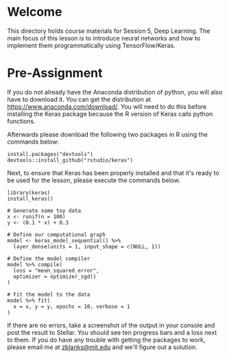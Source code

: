 
# Welcome 

This directory holds course materials for Session 5, Deep Learning. The main focus of this lesson is to introduce neural networks 
and how to implement them programmatically using TensorFlow/Keras. 

# Pre-Assignment

If you do not already have the Anaconda distribution of python, you will also have to download it. You can get the distribution at https://www.anaconda.com/download/. You will need to do this before installing the Keras package because the R version of Keras calls python functions. 

Afterwards please download the following two packages in R using the commands below:

```{r}
install.packages("devtools")
devtools::install_github("rstudio/keras")
```

Next, to ensure that Keras has been properly installed and that it's ready to be used for the lesson, 
please execute the commands below.

```{r}
library(keras)
install_keras()

# Generate some toy data 
x <- runif(n = 100)
y <- (0.1 * x) + 0.3

# Define our computational graph
model <- keras_model_sequential() %>% 
  layer_dense(units = 1, input_shape = c(NULL, 1))

# Define the model compiler
model %>% compile(
  loss = "mean_squared_error",
  optimizer = optimizer_sgd()
)

# Fit the model to the data
model %>% fit(
  x = x, y = y, epochs = 10, verbose = 1
)
```

If there are no errors, take a screenshot of the output in your console and post the result to Stellar. 
You should see ten progress bars and a loss next to them. If you do have any trouble with getting 
the packages to work, please email me at zblanks@mit.edu and we'll figure out a solution.
